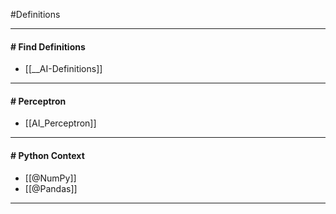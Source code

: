 #Definitions 

---
#### # Find Definitions

- [[__AI-Definitions]]

---
#### # Perceptron

- [[AI_Perceptron]]

---
#### # Python Context

- [[@NumPy]]
- [[@Pandas]]

---
